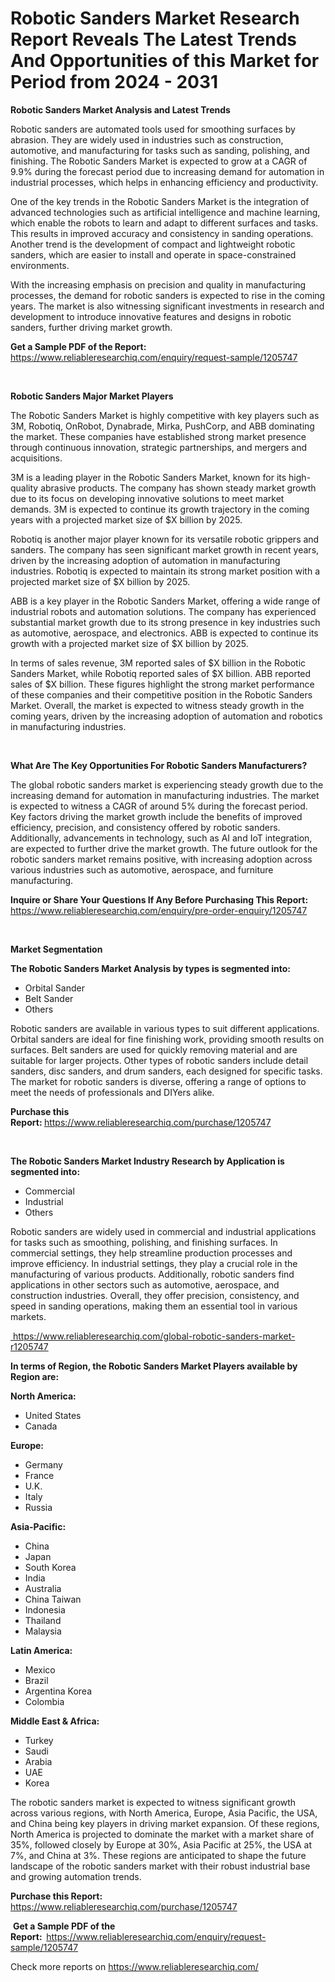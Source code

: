 <p><h1>Robotic Sanders Market Research Report Reveals The Latest Trends And Opportunities of this Market for Period from 2024 - 2031</h1></p><p><strong>Robotic Sanders Market Analysis and Latest Trends</strong></p>
<p><p>Robotic sanders are automated tools used for smoothing surfaces by abrasion. They are widely used in industries such as construction, automotive, and manufacturing for tasks such as sanding, polishing, and finishing. The Robotic Sanders Market is expected to grow at a CAGR of 9.9% during the forecast period due to increasing demand for automation in industrial processes, which helps in enhancing efficiency and productivity. </p><p>One of the key trends in the Robotic Sanders Market is the integration of advanced technologies such as artificial intelligence and machine learning, which enable the robots to learn and adapt to different surfaces and tasks. This results in improved accuracy and consistency in sanding operations. Another trend is the development of compact and lightweight robotic sanders, which are easier to install and operate in space-constrained environments.</p><p>With the increasing emphasis on precision and quality in manufacturing processes, the demand for robotic sanders is expected to rise in the coming years. The market is also witnessing significant investments in research and development to introduce innovative features and designs in robotic sanders, further driving market growth.</p></p>
<p><strong>Get a Sample PDF of the Report:&nbsp;</strong> <a href="https://www.reliableresearchiq.com/enquiry/request-sample/1205747">https://www.reliableresearchiq.com/enquiry/request-sample/1205747</a></p>
<p>&nbsp;</p>
<p><strong>Robotic Sanders Major Market Players</strong></p>
<p><p>The Robotic Sanders Market is highly competitive with key players such as 3M, Robotiq, OnRobot, Dynabrade, Mirka, PushCorp, and ABB dominating the market. These companies have established strong market presence through continuous innovation, strategic partnerships, and mergers and acquisitions.</p><p>3M is a leading player in the Robotic Sanders Market, known for its high-quality abrasive products. The company has shown steady market growth due to its focus on developing innovative solutions to meet market demands. 3M is expected to continue its growth trajectory in the coming years with a projected market size of $X billion by 2025.</p><p>Robotiq is another major player known for its versatile robotic grippers and sanders. The company has seen significant market growth in recent years, driven by the increasing adoption of automation in manufacturing industries. Robotiq is expected to maintain its strong market position with a projected market size of $X billion by 2025.</p><p>ABB is a key player in the Robotic Sanders Market, offering a wide range of industrial robots and automation solutions. The company has experienced substantial market growth due to its strong presence in key industries such as automotive, aerospace, and electronics. ABB is expected to continue its growth with a projected market size of $X billion by 2025.</p><p>In terms of sales revenue, 3M reported sales of $X billion in the Robotic Sanders Market, while Robotiq reported sales of $X billion. ABB reported sales of $X billion. These figures highlight the strong market performance of these companies and their competitive position in the Robotic Sanders Market. Overall, the market is expected to witness steady growth in the coming years, driven by the increasing adoption of automation and robotics in manufacturing industries.</p></p>
<p>&nbsp;</p>
<p><strong>What Are The Key Opportunities For Robotic Sanders Manufacturers?</strong></p>
<p><p>The global robotic sanders market is experiencing steady growth due to the increasing demand for automation in manufacturing industries. The market is expected to witness a CAGR of around 5% during the forecast period. Key factors driving the market growth include the benefits of improved efficiency, precision, and consistency offered by robotic sanders. Additionally, advancements in technology, such as AI and IoT integration, are expected to further drive the market growth. The future outlook for the robotic sanders market remains positive, with increasing adoption across various industries such as automotive, aerospace, and furniture manufacturing.</p></p>
<p><strong>Inquire or Share Your Questions If Any Before Purchasing This Report:</strong> <a href="https://www.reliableresearchiq.com/enquiry/pre-order-enquiry/1205747">https://www.reliableresearchiq.com/enquiry/pre-order-enquiry/1205747</a></p>
<p>&nbsp;</p>
<p><strong>Market Segmentation</strong></p>
<p><strong>The Robotic Sanders Market Analysis by types is segmented into:</strong></p>
<p><ul><li>Orbital Sander</li><li>Belt Sander</li><li>Others</li></ul></p>
<p><p>Robotic sanders are available in various types to suit different applications. Orbital sanders are ideal for fine finishing work, providing smooth results on surfaces. Belt sanders are used for quickly removing material and are suitable for larger projects. Other types of robotic sanders include detail sanders, disc sanders, and drum sanders, each designed for specific tasks. The market for robotic sanders is diverse, offering a range of options to meet the needs of professionals and DIYers alike.</p></p>
<p><strong>Purchase this Report:&nbsp;</strong><a href="https://www.reliableresearchiq.com/purchase/1205747">https://www.reliableresearchiq.com/purchase/1205747</a></p>
<p>&nbsp;</p>
<p><strong>The Robotic Sanders Market Industry Research by Application is segmented into:</strong></p>
<p><ul><li>Commercial</li><li>Industrial</li><li>Others</li></ul></p>
<p><p>Robotic sanders are widely used in commercial and industrial applications for tasks such as smoothing, polishing, and finishing surfaces. In commercial settings, they help streamline production processes and improve efficiency. In industrial settings, they play a crucial role in the manufacturing of various products. Additionally, robotic sanders find applications in other sectors such as automotive, aerospace, and construction industries. Overall, they offer precision, consistency, and speed in sanding operations, making them an essential tool in various markets.</p></p>
<p><a href="https://www.reliableresearchiq.com/global-robotic-sanders-market-r1205747">&nbsp;https://www.reliableresearchiq.com/global-robotic-sanders-market-r1205747</a></p>
<p><strong>In terms of Region, the Robotic Sanders Market Players available by Region are:</strong></p>
<p>
    <p> <strong> North America: </strong>
        <ul>
            <li>United States</li>
            <li>Canada</li>
        </ul>
        </p> 
    <p> <strong> Europe: </strong>
        <ul>
            <li>Germany</li>
            <li>France</li>
            <li>U.K.</li>
            <li>Italy</li>
            <li>Russia</li>
        </ul>
        </p> 
    <p> <strong> Asia-Pacific: </strong>
        <ul>
            <li>China</li>
            <li>Japan</li>
            <li>South Korea</li>
            <li>India</li>
            <li>Australia</li>
            <li>China Taiwan</li>
            <li>Indonesia</li>
            <li>Thailand</li>
            <li>Malaysia</li>
        </ul>
        </p> 
    <p> <strong> Latin America: </strong>
        <ul>
            <li>Mexico</li>
            <li>Brazil</li>
            <li>Argentina Korea</li>
            <li>Colombia</li>
        </ul>
        </p> 
    <p> <strong> Middle East & Africa: </strong>
        <ul>
            <li>Turkey</li>
            <li>Saudi</li>
            <li>Arabia</li>
            <li>UAE</li>
            <li>Korea</li>
        </ul>
    </p>
    </p>
<p><p>The robotic sanders market is expected to witness significant growth across various regions, with North America, Europe, Asia Pacific, the USA, and China being key players in driving market expansion. Of these regions, North America is projected to dominate the market with a market share of 35%, followed closely by Europe at 30%, Asia Pacific at 25%, the USA at 7%, and China at 3%. These regions are anticipated to shape the future landscape of the robotic sanders market with their robust industrial base and growing automation trends.</p></p>
<p><strong>Purchase this Report: </strong><a href="https://www.reliableresearchiq.com/purchase/1205747">https://www.reliableresearchiq.com/purchase/1205747</a></p>
<p>&nbsp;<strong>Get a Sample PDF of the Report:&nbsp;&nbsp;</strong><a href="https://www.reliableresearchiq.com/enquiry/request-sample/1205747">https://www.reliableresearchiq.com/enquiry/request-sample/1205747</a></p>
<p><strong></strong></p>
<p>Check more reports on <a href="https://www.reliableresearchiq.com/">https://www.reliableresearchiq.com/</a></p>